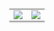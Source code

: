 <table>
  <tr>
    <td><img src="https://photos.apkas.net/medium/2025/04/27/FX160128.webp" /></td>
    <td><img src="https://photos.apkas.net/medium/2025/04/27/FX160130.webp" /></td>
  </tr>
</table>
